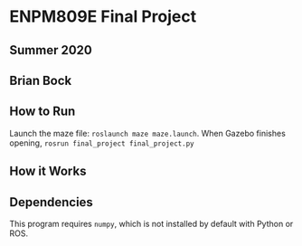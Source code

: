 # ENPM809E Final Project
## Summer 2020
## Brian Bock

## How to Run
Launch the maze file: `roslaunch maze maze.launch`. When Gazebo finishes opening, 
`rosrun final_project final_project.py`


## How it Works


## Dependencies
This program requires `numpy`, which is not installed by default with Python or ROS. 